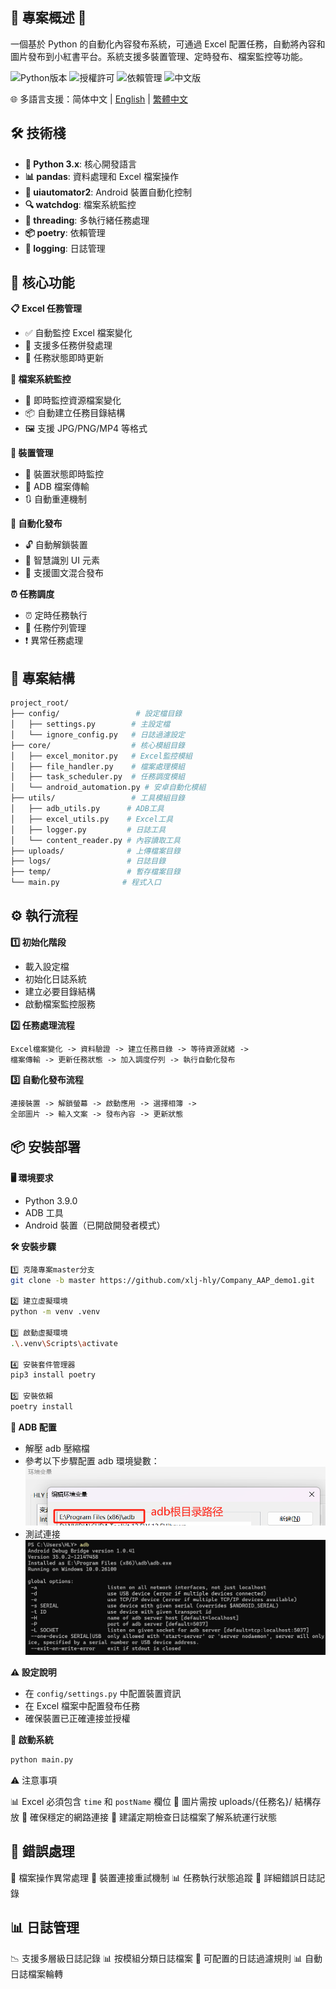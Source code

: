 ## 🚀 專案概述 📱

一個基於 Python 的自動化內容發布系統，可通過 Excel 配置任務，自動將內容和圖片發布到小紅書平台。系統支援多裝置管理、定時發布、檔案監控等功能。

![Python版本](https://img.shields.io/badge/Python-3.9-blue?logo=python)
![授權許可](https://img.shields.io/github/license/xlj-hly/Company_AAP_demo1)
![依賴管理](https://img.shields.io/badge/dependencies-poetry-blueviolet)
![中文版](https://img.shields.io/badge/語言-繁體中文-brightgreen)

🌐 多語言支援：简体中文 | [English](README.en.md) | [繁體中文](README.zh-TW.md)

## 🛠️ 技術棧

- **🐍 Python 3.x**: 核心開發語言
- **📊 pandas**: 資料處理和 Excel 檔案操作
- **📱 uiautomator2**: Android 裝置自動化控制
- **🔍 watchdog**: 檔案系統監控
- **🧵 threading**: 多執行緒任務處理
- **📦 poetry**: 依賴管理
- **📝 logging**: 日誌管理

## 🌟 核心功能

**📋 Excel 任務管理**

- ✅ 自動監控 Excel 檔案變化
- 🔄 支援多任務併發處理
- 📅 任務狀態即時更新

**📂 檔案系統監控**

- 📁 即時監控資源檔案變化
- 📦 自動建立任務目錄結構
- 🖼️ 支援 JPG/PNG/MP4 等格式

**📱 裝置管理**

- 🔌 裝置狀態即時監控
- 📲 ADB 檔案傳輸
- 🔃 自動重連機制

**🚀 自動化發布**

- 🔓 自動解鎖裝置
- 🤖 智慧識別 UI 元素
- 📸 支援圖文混合發布

**⏰ 任務調度**

- ⏰ 定時任務執行
- 🚦 任務佇列管理
- ❗ 異常任務處理

## 📂 專案結構

```bash
project_root/
├── config/                 # 設定檔目錄
│   ├── settings.py        # 主設定檔
│   └── ignore_config.py   # 日誌過濾設定
├── core/                  # 核心模組目錄
│   ├── excel_monitor.py   # Excel監控模組
│   ├── file_handler.py    # 檔案處理模組
│   ├── task_scheduler.py  # 任務調度模組
│   └── android_automation.py # 安卓自動化模組
├── utils/                 # 工具模組目錄
│   ├── adb_utils.py      # ADB工具
│   ├── excel_utils.py    # Excel工具
│   ├── logger.py         # 日誌工具
│   └── content_reader.py # 內容讀取工具
├── uploads/              # 上傳檔案目錄
├── logs/                 # 日誌目錄
├── temp/                 # 暫存檔案目錄
└── main.py              # 程式入口
```

## ⚙️ 執行流程

**1️⃣ 初始化階段**

- 載入設定檔
- 初始化日誌系統
- 建立必要目錄結構
- 啟動檔案監控服務

**2️⃣ 任務處理流程**

```
Excel檔案變化 -> 資料驗證 -> 建立任務目錄 -> 等待資源就緒 ->
檔案傳輸 -> 更新任務狀態 -> 加入調度佇列 -> 執行自動化發布
```

**3️⃣ 自動化發布流程**

```
連接裝置 -> 解鎖螢幕 -> 啟動應用 -> 選擇相簿 ->
全部圖片 -> 輸入文案 -> 發布內容 -> 更新狀態
```

## 📦 安裝部署

**🖥️ 環境要求**

- Python 3.9.0
- ADB 工具
- Android 裝置（已開啟開發者模式）

**🛠️ 安裝步驟**

```bash
1️⃣ 克隆專案master分支
git clone -b master https://github.com/xlj-hly/Company_AAP_demo1.git

2️⃣ 建立虛擬環境
python -m venv .venv

3️⃣ 啟動虛擬環境
.\.venv\Scripts\activate

4️⃣ 安裝套件管理器
pip3 install poetry

5️⃣ 安裝依賴
poetry install
```

**📲 ADB 配置**

- 解壓 adb 壓縮檔
- 參考以下步驟配置 adb 環境變數：
  ![配置adb環境變數說明](adb/adb.png)
- 測試連接
  ![adb測試連接](adb/adb2.png)

**⚠️ 設定說明**

- 在 `config/settings.py` 中配置裝置資訊
- 在 Excel 檔案中配置發布任務
- 確保裝置已正確連接並授權

**🚀 啟動系統**

```bash
python main.py
```

⚠️ 注意事項

📊 Excel 必須包含 `time` 和 `postName` 欄位
📁 圖片需按 uploads/{任務名}/ 結構存放
📶 確保穩定的網路連接
📝 建議定期檢查日誌檔案了解系統運行狀態

## 🚨 錯誤處理

🚨 檔案操作異常處理
📲 裝置連接重試機制
📊 任務執行狀態追蹤
📝 詳細錯誤日誌記錄

## 📊 日誌管理

📉 支援多層級日誌記錄
📊 按模組分類日誌檔案
📅 可配置的日誌過濾規則
📊 自動日誌檔案輪轉
